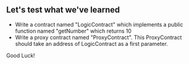## Let's test what we've learned

  - Write a contract named "LogicContract" which implements a public function named "getNumber" which returns 10
  - Write a proxy contract named "ProxyContract". This ProxyContract should take an address of LogicContract as a first parameter.

   Good Luck!